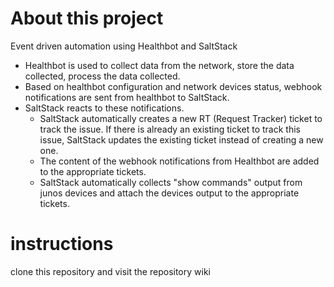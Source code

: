 # About this project

Event driven automation using Healthbot and SaltStack 

- Healthbot is used to collect data from the network, store the data collected, process the data collected.  
- Based on healthbot configuration and network devices status, webhook notifications are sent from healthbot to SaltStack.  
- SaltStack reacts to these notifications.  
    - SaltStack automatically creates a new RT (Request Tracker) ticket to track the issue. If there is already an existing ticket to track
    this issue, SaltStack updates the existing ticket instead of creating a new one. 
    - The content of the webhook notifications from Healthbot are added to the appropriate tickets.
    - SaltStack automatically collects "show commands" output from junos devices and attach the devices output to the appropriate tickets.


# instructions

clone this repository and visit the repository wiki 
